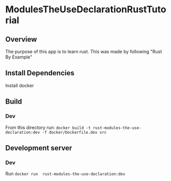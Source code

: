 # ModulesTheUseDeclarationRustTutorial

## Overview
The purpose of this app is to learn rust. This was made by following "Rust By Example"

## Install Dependencies
Install docker

## Build
### Dev
From this directory run: `docker build -t rust-modules-the-use-declaration:dev -f docker/Dockerfile.dev src`

## Development server
### Dev
Run `docker run  rust-modules-the-use-declaration:dev`
